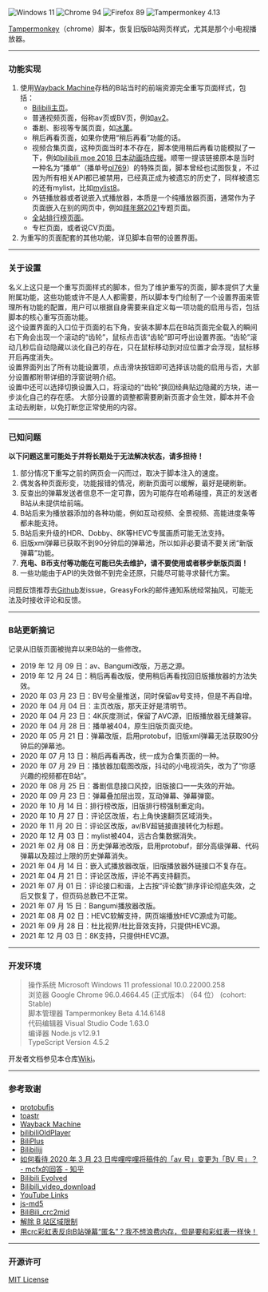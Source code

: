 ![Windows 11](https://img.shields.io/badge/Microsoft_Windows_11-pass-green.svg?longCache=true) ![Chrome 94](https://img.shields.io/badge/Google_Chrome_96-pass-green.svg?longCache=true) ![Firefox 89](https://img.shields.io/badge/Mozilla_Firefox_89-pass-green.svg?longCache=true) ![Tampermonkey 4.13](https://img.shields.io/badge/Tampermonkey_4.14-pass-green.svg?longCache=true)

[Tampermonkey](https://www.tampermonkey.net/)（chrome）脚本，恢复旧版B站网页样式，尤其是那个小电视播放器。  


---
### 功能实现
1. 使用[Wayback Machine](https://archive.org/web/)存档的B站当时的前端资源完全重写页面样式，包括：
   - [Bilibili主页](https://www.bilibili.com)。
   - 普通视频页面，俗称av页或BV页，例如[av2](https://www.bilibili.com/video/av2)。
   - 番剧、影视等专属页面，如[冰菓](https://www.bilibili.com/bangumi/play/ss3398/)。
   - 稍后再看页面，如果你使用“稍后再看”功能的话。
   - 视频合集页面，这种页面当时本不存在，脚本使用稍后再看功能模拟了一下，例如[bilibili moe 2018 日本动画场应援](https://www.bilibili.com/medialist/play/ml182603655)。顺带一提该链接原本是当时一种名为“播单”（播单号[pl769](https://www.bilibili.com/playlist/video/pl769)）的特殊页面，脚本曾经也试图恢复，不过因为所有相关API都已被禁用，已经真正成为被遗忘的历史了，同样被遗忘的还有mylist，比如[mylist8](https://www.bilibili.com/mylist8 "缘之空")。
   - 外链播放器或者说嵌入式播放器，本质是一个纯播放器页面，通常作为子页面嵌入在别的网页中，例如[拜年祭2021](https://www.bilibili.com/festival/2021bnj)专题页面。
   - [全站排行榜页面](https://www.bilibili.com/ranking)。
   - 专栏页面，或者说CV页面。
2. 为重写的页面配套的其他功能，详见脚本自带的设置界面。

---
### 关于设置
名义上这只是一个重写页面样式的脚本，但为了维护重写的页面，脚本提供了大量附属功能，这些功能或许不是人人都需要，所以脚本专门绘制了一个设置界面来管理所有功能的配置，用户可以根据自身需要来自定义每一项功能的启用与否，包括脚本的核心重写页面功能。  
这个设置界面的入口位于页面的右下角，安装本脚本后在B站页面完全载入的瞬间右下角会出现一个滚动的“齿轮”，鼠标点击该“齿轮”即可呼出设置界面。“齿轮”滚动几秒后自动隐藏以淡化自己的存在，只在鼠标移动到对应位置才会浮现，鼠标移开后再度消失。  
设置界面列出了所有功能设置项，点击滑块按钮即可选择该功能的启用与否，大部分设置都附带详细的浮窗说明介绍。  
设置中还可以选择切换设置入口，将滚动的“齿轮”换回经典贴边隐藏的方块，进一步淡化自己的存在感。
大部分设置的调整都需要刷新页面才会生效，脚本并不会主动去刷新，以免打断您正常使用的内容。

---
### 已知问题
**以下问题这里可能处于并将长期处于无法解决状态，请多担待！**
1. 部分情况下重写之前的网页会一闪而过，取决于脚本注入的速度。
2. 偶发各种页面形变，功能报错的情况，刷新页面可以缓解，最好是硬刷新。
3. 反查出的弹幕发送者信息不一定可靠，因为可能存在哈希碰撞，真正的发送者B站从未提供给前端。
4. B站后来为播放器添加的各种功能，例如互动视频、全景视频、高能进度条等都未能支持。
5. B站后来升级的HDR、Dobby、8K等HEVC专属画质可能无法支持。
6. 旧版xml弹幕已获取不到90分钟后的弹幕池，所以如非必要请不要关闭“新版弹幕”功能。
7. **充电、B币支付等功能在可能已失去维护，请不要使用或者移步新版页面！**
8. 一些功能由于API的失效做不到完全还原，只能尽可能寻求替代方案。

问题反馈推荐去[Github](https://github.com/MotooriKashin/Bilibili-Old)发issue，GreasyFork的邮件通知系统经常抽风，可能无法及时接收评论和反馈。

---
### B站更新摘记  
记录从旧版页面被抛弃以来B站的一些修改。
- 2019 年 12 月 09 日：av、Bangumi改版，万恶之源。
- 2019 年 12 月 24 日：稍后再看改版，使用稍后再看找回旧版播放器的方法失效。
- 2020 年 03 月 23 日：BV号全量推送，同时保留av号支持，但是不再自增。
- 2020 年 04 月 04 日：主页改版，那天正好是清明节。
- 2020 年 04 月 23 日：4K灰度测试，保留了AVC源，旧版播放器无缝兼容。
- 2020 年 04 月 28 日：播单被404，原生旧版页面灭绝。
- 2020 年 05 月 21 日：弹幕改版，启用protobuf，旧版xml弹幕无法获取90分钟后的弹幕池。
- 2020 年 07 月 13 日：稍后再看再改，统一成为合集页面的一种。
- 2020 年 07 月 29 日：播放器加载图改版，抖动的小电视消失，改为了“你感兴趣的视频都在B站”。
- 2020 年 08 月 25 日：番剧信息接口风控，旧版接口一一失效的开始。
- 2020 年 09 月 23 日：弹幕叠加层出现，互动弹幕、弹幕弹窗。
- 2020 年 10 月 14 日：排行榜改版，旧版排行榜强制重定向。
- 2020 年 10 月 27 日：评论区改版，右上角快速翻页区域消失。
- 2020 年 11 月 20 日：评论区改版，av/BV超链接直接转化为标题。
- 2020 年 12 月 03 日：mylist被404，远古合集数据消失。
- 2021 年 02 月 08 日：历史弹幕池改版，启用protobuf，部分高级弹幕、代码弹幕以及超过上限的历史弹幕消失。
- 2021 年 04 月 14 日：嵌入式播放器改版，旧版播放器外链接口不复存在。
- 2021 年 04 月 21 日：评论区改版，评论不再支持翻页。
- 2021 年 07 月 01 日：评论接口和谐，上古按“评论数”排序评论彻底失效，之后又恢复了，但页码总数已不正常。
- 2021 年 07 月 15 日：Bangumi播放器改版。
- 2021 年 08 月 02 日：HEVC软解支持，网页端播放HEVC源成为可能。
- 2021 年 09 月 28 日：杜比视界/杜比音效支持，只提供HEVC源。
- 2021 年 12 月 03 日：8K支持，只提供HEVC源。

---
### 开发环境
> 
> 操作系统        Microsoft Windows 11 professional 10.0.22000.258  
> 浏览器          Google Chrome 96.0.4664.45 (正式版本) （64 位） (cohort: Stable)  
> 脚本管理器      Tampermonkey Beta 4.14.6148  
> 代码编辑器      Visual Studio Code 1.63.0  
> 编译器          Node.js v12.9.1  
>                TypeScript Version 4.5.2  
>

开发者文档参见本仓库[Wiki](https://github.com/MotooriKashin/Bilibili-Old/wiki/%E5%BC%80%E5%8F%91%E8%80%85%E6%96%87%E6%A1%A3)。

---
### 参考致谢
- [protobufjs](https://github.com/protobufjs/protobuf.js)
- [toastr](https://github.com/CodeSeven/toastr/)
- [Wayback Machine](https://archive.org/web/)
- [bilibiliOldPlayer](https://github.com/indefined/UserScripts)
- [BiliPlus](https://www.biliplus.com/)
- [Bilibilijj](https://www.jijidown.com/)
- [如何看待 2020 年 3 月 23 日哔哩哔哩将稿件的「av 号」变更为「BV 号」？ - mcfx的回答 - 知乎](https://www.zhihu.com/question/381784377/answer/1099438784)
- [Bilibili Evolved](https://github.com/the1812/Bilibili-Evolved)
- [Bilibili\_video\_download](https://github.com/Henryhaohao/Bilibili_video_download)
- [YouTube Links](https://greasyfork.org/zh-CN/scripts/5566)
- [js-md5](https://github.com/emn178/js-md5)
- [BiliBili_crc2mid](https://github.com/esterTion/BiliBili_crc2mid)
- [解除 B 站区域限制](https://greasyfork.org/scripts/25718)
- [用crc彩虹表反向B站弹幕“匿名”？我不想浪费内存，但是要和彩虹表一样快！](https://moepus.oicp.net/2016/11/27/crccrack/)

--- 
### 开源许可
[MIT License](https://opensource.org/licenses/MIT)
